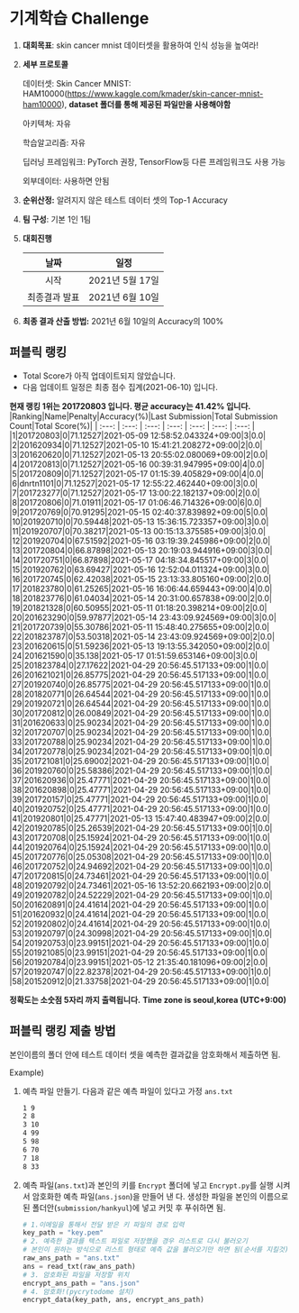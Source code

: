 # **기계학습 Challenge**
1. **대회목표**: skin cancer mnist 데이터셋을 활용하여 인식 성능을 높여라!

2. **세부 프로토콜**

   데이터셋: Skin Cancer MNIST: HAM10000(https://www.kaggle.com/kmader/skin-cancer-mnist-ham10000), 
           **dataset 폴더를 통해 제공된 파일만을 사용해야함**

   아키텍쳐: 자유

   학습알고리즘: 자유

   딥러닝 프레임워크: PyTorch 권장, TensorFlow등 다른 프레임워크도 사용 가능

   외부데이터: 사용하면 안됨

3. **순위산정:** 알려지지 않은 테스트 데이터 셋의 Top-1 Accuracy

4. **팀 구성**: 기본 1인 1팀


5. **대회진행**

   |     날짜      |      일정       |
   | :-----------: | :-------------: |
   |     시작      | 2021년 5월 17일 |
   | 최종결과 발표 | 2021년 6월 10일  |

7. **최종 결과 산출 방법:** 2021년 6월 10일의 Accuracy의 100%


## 퍼블릭 랭킹

  
- Total Score가 아직 업데이트되지 않았습니다. 
 - 다음 업데이트 일정은 최종 점수 집계(2021-06-10) 입니다.
  
**현재 랭킹 1위는 201720803 입니다. 평균 accuracy는 41.42% 입니다.**
|Ranking|Name|Penalty|Accuracy(%)|Last Submission|Total Submission Count|Total Score(%)|
| :---: | :---: | :---: | :---: | :---: | :---: | :---: |
|1|201720803|0|71.12527|2021-05-09 12:58:52.043324+09:00|3|0.0|
|2|201620934|0|71.12527|2021-05-10 15:41:21.208272+09:00|2|0.0|
|3|201620620|0|71.12527|2021-05-13 20:55:02.080069+09:00|2|0.0|
|4|201720813|0|71.12527|2021-05-16 00:39:31.947995+09:00|4|0.0|
|5|201720809|0|71.12527|2021-05-17 01:15:39.405829+09:00|4|0.0|
|6|dnrtn1101|0|71.12527|2021-05-17 12:55:22.462440+09:00|3|0.0|
|7|201723277|0|71.12527|2021-05-17 13:00:22.182137+09:00|2|0.0|
|8|201720806|0|71.01911|2021-05-17 01:06:46.714326+09:00|6|0.0|
|9|201720769|0|70.91295|2021-05-15 02:40:37.839892+09:00|5|0.0|
|10|201920710|0|70.59448|2021-05-13 15:36:15.723357+09:00|3|0.0|
|11|201920707|0|70.38217|2021-05-13 00:15:13.375585+09:00|3|0.0|
|12|201920704|0|67.51592|2021-05-16 03:19:39.245986+09:00|2|0.0|
|13|201720804|0|66.87898|2021-05-13 20:19:03.944916+09:00|3|0.0|
|14|201720751|0|66.87898|2021-05-17 04:18:34.845517+09:00|3|0.0|
|15|201920762|0|63.69427|2021-05-16 12:52:04.011324+09:00|3|0.0|
|16|201720745|0|62.42038|2021-05-15 23:13:33.805160+09:00|2|0.0|
|17|201823780|0|61.25265|2021-05-16 16:06:44.659443+09:00|4|0.0|
|18|201823776|0|61.04034|2021-05-14 20:31:00.657838+09:00|2|0.0|
|19|201821328|0|60.50955|2021-05-11 01:18:20.398214+09:00|2|0.0|
|20|201623290|0|59.97877|2021-05-14 23:43:09.924569+09:00|3|0.0|
|21|201720739|0|55.30786|2021-05-11 15:48:40.275655+09:00|2|0.0|
|22|201823787|0|53.50318|2021-05-14 23:43:09.924569+09:00|2|0.0|
|23|201620615|0|51.59236|2021-05-13 19:13:55.342050+09:00|2|0.0|
|24|201621590|0|35.138|2021-05-17 01:51:59.653146+09:00|3|0.0|
|25|201823784|0|27.17622|2021-04-29 20:56:45.517133+09:00|1|0.0|
|26|201621021|0|26.85775|2021-04-29 20:56:45.517133+09:00|1|0.0|
|27|201920740|0|26.85775|2021-04-29 20:56:45.517133+09:00|1|0.0|
|28|201820771|0|26.64544|2021-04-29 20:56:45.517133+09:00|1|0.0|
|29|201920721|0|26.64544|2021-04-29 20:56:45.517133+09:00|1|0.0|
|30|201720812|0|26.00849|2021-04-29 20:56:45.517133+09:00|1|0.0|
|31|201620633|0|25.90234|2021-04-29 20:56:45.517133+09:00|1|0.0|
|32|201720707|0|25.90234|2021-04-29 20:56:45.517133+09:00|1|0.0|
|33|201720788|0|25.90234|2021-04-29 20:56:45.517133+09:00|1|0.0|
|34|201720778|0|25.90234|2021-04-29 20:56:45.517133+09:00|1|0.0|
|35|201721081|0|25.69002|2021-04-29 20:56:45.517133+09:00|1|0.0|
|36|201920760|0|25.58386|2021-04-29 20:56:45.517133+09:00|1|0.0|
|37|201620936|0|25.47771|2021-04-29 20:56:45.517133+09:00|1|0.0|
|38|201620898|0|25.47771|2021-04-29 20:56:45.517133+09:00|1|0.0|
|39|201720157|0|25.47771|2021-04-29 20:56:45.517133+09:00|1|0.0|
|40|201920752|0|25.47771|2021-04-29 20:56:45.517133+09:00|1|0.0|
|41|201920801|0|25.47771|2021-05-13 15:47:40.483947+09:00|2|0.0|
|42|201920785|0|25.26539|2021-04-29 20:56:45.517133+09:00|1|0.0|
|43|201720708|0|25.15924|2021-04-29 20:56:45.517133+09:00|1|0.0|
|44|201920764|0|25.15924|2021-04-29 20:56:45.517133+09:00|1|0.0|
|45|201720776|0|25.05308|2021-04-29 20:56:45.517133+09:00|1|0.0|
|46|201720752|0|24.94692|2021-04-29 20:56:45.517133+09:00|1|0.0|
|47|201720815|0|24.73461|2021-04-29 20:56:45.517133+09:00|1|0.0|
|48|201920792|0|24.73461|2021-05-16 13:52:20.662193+09:00|2|0.0|
|49|201920782|0|24.52229|2021-04-29 20:56:45.517133+09:00|1|0.0|
|50|201620891|0|24.41614|2021-04-29 20:56:45.517133+09:00|1|0.0|
|51|201620932|0|24.41614|2021-04-29 20:56:45.517133+09:00|1|0.0|
|52|201920802|0|24.41614|2021-04-29 20:56:45.517133+09:00|1|0.0|
|53|201920797|0|24.30998|2021-04-29 20:56:45.517133+09:00|1|0.0|
|54|201920753|0|23.99151|2021-04-29 20:56:45.517133+09:00|1|0.0|
|55|201921085|0|23.99151|2021-04-29 20:56:45.517133+09:00|1|0.0|
|56|201920784|0|23.99151|2021-05-12 21:35:40.181096+09:00|2|0.0|
|57|201920747|0|22.82378|2021-04-29 20:56:45.517133+09:00|1|0.0|
|58|201520912|0|21.33758|2021-04-29 20:56:45.517133+09:00|1|0.0|


**정확도는 소숫점 5자리 까지 출력됩니다.**
**Time zone is seoul,korea (UTC+9:00)**
## 퍼블릭 랭킹 제출 방법

본인이름의 폴더 안에 테스트 데이터 셋을 예측한 결과값을 암호화해서 제출하면 됨.

Example) 

1. 예측 파일 만들기. 다음과 같은 예측 파일이 있다고 가정 `ans.txt`

   ```tex
   1 9
   2 8
   3 10
   4 99
   5 98
   6 70
   7 18
   8 33
   ```

2. 예측 파일(`ans.txt`)과 본인의 키를 `Encrypt` 폴더에 넣고 `Encrypt.py`를 실행 시켜서 암호화한 예측 파일(`ans.json`)을 만들어 낸 다. 생성한 파일을 본인의 이름으로 된 폴더안(`submission/hankyul`)에 넣고 커밋 후 푸쉬하면 됨.

   ```python
   # 1.이메일을 통해서 전달 받은 키 파일의 경로 입력
   key_path = "key.pem"
   # 2. 예측한 결과를 텍스트 파일로 저장했을 경우 리스트로 다시 불러오기
   # 본인이 원하는 방식으로 리스트 형태로 예측 값을 불러오기만 하면 됨(순서를 지킬것)
   raw_ans_path = "ans.txt"
   ans = read_txt(raw_ans_path)
   # 3. 암호화된 파일을 저장할 위치
   encrypt_ans_path = "ans.json"
   # 4. 암호화!(pycrytodome 설치)
   encrypt_data(key_path, ans, encrypt_ans_path)
   ```





